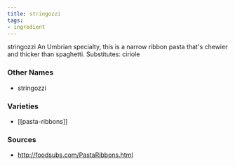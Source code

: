 ```yaml
---
title: stringozzi
tags:
- ingredient
---
```

stringozzi An Umbrian specialty, this is a narrow ribbon pasta that's chewier and thicker than spaghetti. Substitutes: ciriole

### Other Names

* stringozzi

### Varieties

* [[pasta-ribbons]]

### Sources
* http://foodsubs.com/PastaRibbons.html
